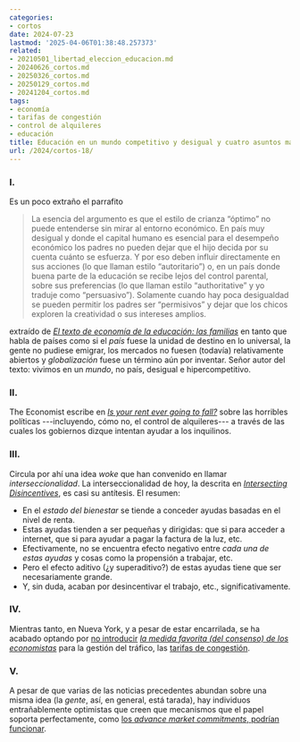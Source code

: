 ```yaml
---
categories:
- cortos
date: 2024-07-23
lastmod: '2025-04-06T01:38:48.257373'
related:
- 20210501_libertad_eleccion_educacion.md
- 20240626_cortos.md
- 20250326_cortos.md
- 20250129_cortos.md
- 20241204_cortos.md
tags:
- economía
- tarifas de congestión
- control de alquileres
- educación
title: Educación en un mundo competitivo y desigual y cuatro asuntos más
url: /2024/cortos-18/
---
```


### I.

Es un poco extraño el parrafito

> La esencia del argumento es que el estilo de crianza “óptimo” no puede entenderse sin mirar al entorno económico. En país muy desigual y donde el capital humano es esencial para el desempeño económico los padres no pueden dejar que el hijo decida por su cuenta cuánto se esfuerza. Y por eso deben influir directamente en sus acciones (lo que llaman estilo “autoritario”) o, en un país donde buena parte de la educación se recibe lejos del control parental, sobre sus preferencias (lo que llaman estilo “authoritative” y yo traduje como “persuasivo”). Solamente cuando hay poca desigualdad se pueden permitir los padres ser “permisivos” y dejar que los chicos exploren la creatividad o sus intereses amplios.

extraído de [_El texto de economía de la educación: las familias_](https://nadaesgratis.es/cabrales/el-texto-de-economia-de-la-educacion-las-familias) en tanto que habla de países como si el _país_ fuese la unidad de destino en lo universal, la gente no pudiese emigrar, los mercados no fuesen (todavía) relativamente abiertos y _globalización_ fuese un término aún por inventar. Señor autor del texto: vivimos en un _mundo_, no país, desigual e hipercompetitivo.

### II.

The Economist escribe en _[Is your rent ever going to fall?](https://www.economist.com/international/2024/05/29/is-your-rent-ever-going-to-fall)_ sobre las horribles políticas ---incluyendo, cómo no, el control de alquileres--- a través de las cuales los gobiernos dizque intentan ayudar a los inquilinos.

### III.

Circula por ahí una idea _woke_ que han convenido en llamar _interseccionalidad_. La interseccionalidad de hoy, la descrita en _[Intersecting Disincentives](https://www.grumpy-economist.com/p/intersecting-disincentives)_, es casi su antítesis. El resumen:

- En el _estado del bienestar_ se tiende a conceder ayudas basadas en el nivel de renta.
- Estas ayudas tienden a ser pequeñas y dirigidas: que si para acceder a internet, que si para ayudar a pagar la factura de la luz, etc.
- Efectivamente, no se encuentra efecto negativo entre _cada una de estas ayudas_ y cosas como la propensión a trabajar, etc.
- Pero el efecto aditivo (¿y superaditivo?) de estas ayudas tiene que ser necesariamente grande.
- Y, sin duda, acaban por desincentivar el trabajo, etc., significativamente.

### IV.

Mientras tanto, en Nueva York, y a pesar de estar encarrilada, se ha acabado optando por [no introducir](https://www.nbcnewyork.com/traffic/transit-traffic/congestion-pricing-delay-hochul/5478988/) _[la medida favorita (del consenso) de los economistas](https://www.kentclarkcenter.org/surveys/congestion-pricing-in-new-york/)_ para la gestión del tráfico, las [tarifas de congestión](https://es.wikipedia.org/wiki/Tarifas_de_congesti%C3%B3n).

### V.

A pesar de que varias de las noticias precedentes abundan sobre una misma idea (la _gente_, así, en general, está tarada), hay individuos entrañablemente optimistas que creen que mecanismos que el papel soporta perfectamente, como [los _advance market commitments_, podrían funcionar](https://www.worksinprogress.news/p/how-to-start-an-advance-market-commitment).
